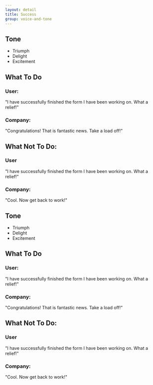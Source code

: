 ```yaml
---
layout: detail
title: Success
group: voice-and-tone
---
```


## Tone

* Triumph
* Delight
* Excitement

## What To Do

### User:

"I have successfully finished the form I have been working on. What a relief!"

### Company:

"Congratulations! That is fantastic news. Take a load off!"

## What Not To Do:

### User

"I have successfully finished the form I have been working on. What a relief!"

### Company:

"Cool. Now get back to work!"
 
## Tone

* Triumph
* Delight
* Excitement

## What To Do

### User:

"I have successfully finished the form I have been working on. What a relief!"

### Company:

"Congratulations! That is fantastic news. Take a load off!"

## What Not To Do:

### User

"I have successfully finished the form I have been working on. What a relief!"

### Company:

"Cool. Now get back to work!" 